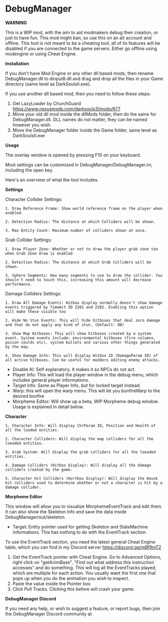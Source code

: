 # DebugManager

**WARNING**

This is a WIP mod, with the aim to aid modmakers debug their creation, or just to have fun. 
This mod might ban, so use this on an alt account and offline.
This tool is not meant to be a cheating tool, all of its features will be disabled if you are connected to the game servers. Either go offline using modengine or using Cheat Engine.

**Installation**

If you don't have Mod Engine or any other dll based mods, then rename DebugManager.dll to dinput8.dll and drag and drop all the files in your Game directory (same level as DarkSoulsII.exe).

If you use another dll based mod, then you need to follow these steps:
1) Get LazyLoader by ChurchGuard https://www.nexusmods.com/darksouls3/mods/677
2) Move your old dll mod inside the dllMods folder, then do the same for DebugManager.dll. DLL names do not matter, they can be named however you wish.
3) Move the DebugManager folder inside the Game folder, same level as DarkSoulsII.exe

**Usage**

The overlay window is opened by pressing F10 on your keyboard.

Most settings can be customized in DebugManager/DebugManager.ini, including the open key.

Here's an overview of what the tool includes.

**Settings**

Character Collider Settings:

	1. Draw Reference Frame: Show world reference frame on the player when enabled.
	
	2. Detection Radius: The distance at which Colliders will be shown.
	
	3. Max Entity Count: Maximum number of colliders shown at once.
	
Grab Collider Settings:

	1. Draw Player Zone: Whether or not to draw the player grab zone too when Grab Zone Draw is enabled
	
	2. Detection Radius: The distance at which Grab Colliders will be shown.
	
	3. Sphere Segments: How many segments to use to draw the collider. You shouln't need to touch this, increasing this amount will decrease performance.
	
Damage Colliders Settings:

	1. Draw All Damage Events: Hitbox display normally doesn't show damage events triggered by TimeAct ID 2201 and 2202. Enabling this option will make these visible too
	
	2. Hide No Stun Events: This will hide hitboxes that deal zero damage and that do not apply any kind of stun. (Default: ON)
	
	3. Show Map Hitboxes: This will show hitboxes created by a system event. System events include: environmental hitboxes (fire columns, poison coulds etc), system bullets and various other things generated by the map.
  
  	4. Show Damage Info: This will display Hitbox ID (DamageParam ID) of all active hitboxes. Can be useful for modders editing enemy attacks.

* Disable AI: Self explanatory. It makes it so NPCs do not act.
* Player Info: This will load the player window in the debug menu, which includes general player informations.
* Target Info: Same as Player Info, but for locked target instead.
* Warp: this will open the warp menu. This will let you bonfireWarp to the desired bonfire
* Morpheme Editor: Will show up a beta, WIP Morpheme debug window. Usage is explained in detail below.

**Character**

	1. Character Info: Will display ChrParam ID, Position and Health of all the loaded entities.
	
	2. Character Colliders: Will display the map colliders for all the loeaded entities.
	
	3. Grab System: Will display the grab colliders for all the loeaded entities.
	
	4. Damage Colliders (Hitbox Display): Will display all the damage colliders created by the game.
	
	5. Character Hit Colliders (Hurtbox Display): Will display the Havok hit colliders used to determine whether or not a character is hit by a damage collider.
	
**Morpheme Editor**

This window will allow you to visualize MorphemeEventTrack and edit them. It can also show the Skeleton Info and save the data inside DebugManager/out/skeleton.

* Target: Entity pointer used for getting Skeleton and StateMachine informations. This has nothing to do with the EventTrack section.

To use the EventTrack section, you need the latest general Cheat Engine table, which you can find in my Discord server https://discord.gg/mBf9mT2

1) Get the EventTrack pointer with Cheat Engine. Go to Advanced Options, right click on "getAnimBase", "Find out what address this instruction accesses" and do something. This will log all the EventTracks played, which are multiple for each action. You usually want the first one that pops up when you do the animation you wish to inspect.
2) Paste the value inside the Pointer box
3) Click Pull Tracks. Clicking this before will crash your game.

**DebugManager Discord**

If you need any help, or wish to suggest a feature, or report bugs, then join the DebugManager Discord community at 
